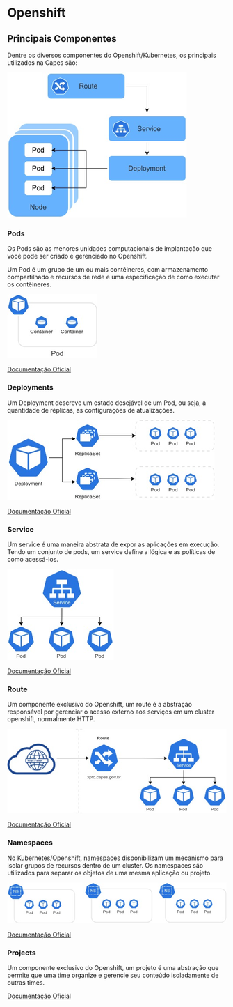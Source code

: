 # Openshift 

## Principais Componentes

Dentre os diversos componentes do Openshift/Kubernetes, os principais utilizados na Capes são:

![Principais Componentes](./img/openshift-componentes.jpg "Principais Componentes")

### Pods

Os Pods são as menores unidades computacionais de implantação ​​que você pode ser criado e gerenciado no Openshift.

Um Pod é um grupo de um ou mais contêineres, com armazenamento compartilhado e recursos de rede e uma especificação de como executar os contêineres.

![Pod](./img/pod.jpg "Pod")

[Documentação Oficial](https://kubernetes.io/docs/concepts/workloads/pods/)

### Deployments

Um Deployment descreve um estado desejável de um Pod, ou seja, a quantidade de réplicas, as configurações de atualizações.

![Deployments](./img/deployments.jpg "Deployments")

[Documentação Oficial](https://kubernetes.io/docs/concepts/workloads/controllers/deployment/)

### Service

Um service é uma maneira abstrata de expor as aplicações em execução. Tendo um conjunto de pods, um service define a lógica e as políticas de como acessá-los.


![Service](./img/service.jpg "Service")

[Documentação Oficial](https://kubernetes.io/docs/concepts/services-networking/service/)

### Route

Um componente exclusivo do Openshift, um route é a abstração responsável por gerenciar o acesso externo aos serviços em um cluster openshift, normalmente HTTP.

![Route](./img/route.jpg "Route")

[Documentação Oficial](https://docs.openshift.com/container-platform/4.6/networking/routes/route-configuration.html)


### Namespaces

No Kubernetes/Openshift, namespaces disponibilizam um mecanismo para isolar grupos de recursos dentro de um cluster. Os namespaces são utilizados para separar os objetos de uma mesma aplicação ou projeto.

![Namespace](./img/namespace.jpg "Namespace")

[Documentação Oficial](https://kubernetes.io/docs/concepts/overview/working-with-objects/namespaces/)


### Projects

Um componente exclusivo do Openshift, um projeto é uma abstração que permite que uma time organize e gerencie seu conteúdo isoladamente de outras times.

[Documentação Oficial](https://docs.openshift.com/container-platform/4.6/applications/projects/working-with-projects.html)